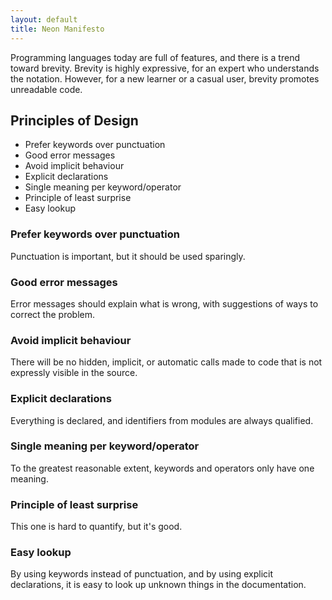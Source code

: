 ```yaml
---
layout: default
title: Neon Manifesto
---
```


Programming languages today are full of features, and there is a trend toward brevity.
Brevity is highly expressive, for an expert who understands the notation.
However, for a new learner or a casual user, brevity promotes unreadable code.

## Principles of Design

* Prefer keywords over punctuation
* Good error messages
* Avoid implicit behaviour
* Explicit declarations
* Single meaning per keyword/operator
* Principle of least surprise
* Easy lookup

### Prefer keywords over punctuation

Punctuation is important, but it should be used sparingly.

### Good error messages

Error messages should explain what is wrong, with suggestions of ways to correct the problem.

### Avoid implicit behaviour

There will be no hidden, implicit, or automatic calls made to code that is not expressly visible in the source.

### Explicit declarations

Everything is declared, and identifiers from modules are always qualified.

### Single meaning per keyword/operator

To the greatest reasonable extent, keywords and operators only have one meaning.

### Principle of least surprise

This one is hard to quantify, but it's good.

### Easy lookup

By using keywords instead of punctuation, and by using explicit declarations, it is easy to look up unknown things in the documentation.
